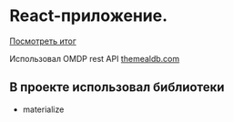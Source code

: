 # React-приложение.

[Посмотреть итог](https://denis-pankov.github.io/react-meal/)

Использовал OMDP rest API [themealdb.com](https://www.themealdb.com/api.php)

## В проекте использовал библиотеки

* materialize
